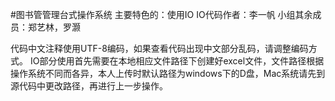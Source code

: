 #图书管管理台式操作系统
主要特色的：使用IO
IO代码作者：李一帆
小组其余成员：郑艺林，罗灏


代码中文注释使用UTF-8编码，如果查看代码出现中文部分乱码，请调整编码方式。
IO部分使用首先需要在本地相应文件路径下创建好excel文件，文件路径根据操作系统不同而各异，本人上传时默认路径为windows下的D盘，Mac系统请先到源代码中更改路径，再进行上一步操作。
